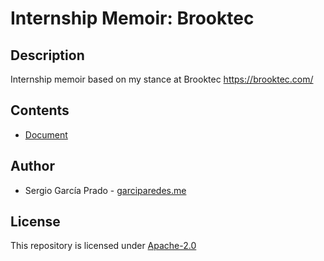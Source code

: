 # Internship Memoir: Brooktec


## Description

Internship memoir based on my stance at Brooktec https://brooktec.com/


## Contents

  * [Document](report.pdf)


## Author

  * Sergio García Prado - [garciparedes.me](http://garciparedes.me)


## License

This repository is licensed under [Apache-2.0](LICENSE)
